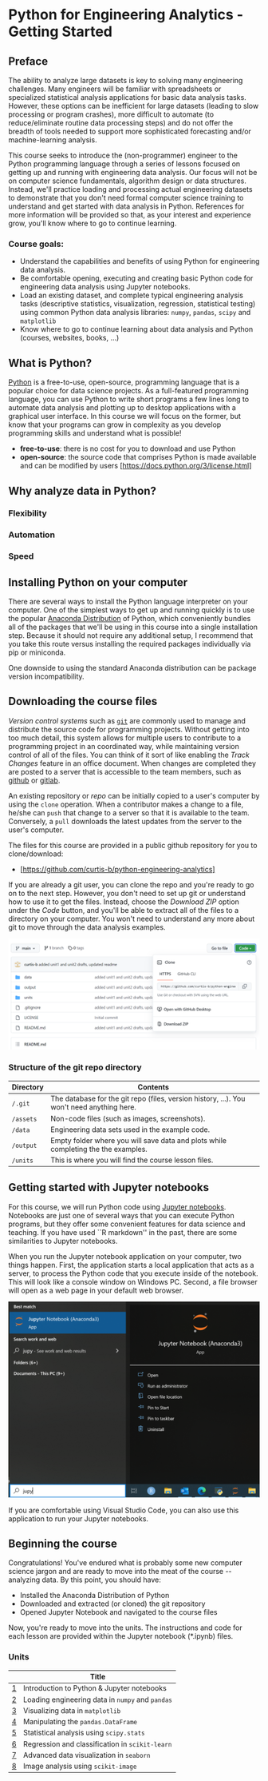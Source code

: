 # Python for Engineering Analytics - Getting Started

## Preface

The ability to analyze large datasets is key to solving many engineering challenges. Many engineers will be familiar with spreadsheets or specialized statistical analysis applications for basic data analysis tasks. However, these options can be inefficient for large datasets (leading to slow processing or program crashes), more difficult to automate (to reduce/eliminate routine data processing steps) and do not offer the breadth of tools needed to support more sophisticated forecasting and/or machine-learning analysis.

This course seeks to introduce the (non-programmer) engineer to the Python programming language through a series of lessons focused on getting up and running with engineering data analysis. Our focus will not be on computer science fundamentals, algorithm design or data structures. Instead, we'll practice loading and processing actual engineering datasets to demonstrate that you don't need formal computer science training to understand and get started with data analysis in Python. References for more information will be provided so that, as your interest and experience grow, you'll know where to go to continue learning. 

### Course goals:

- Understand the capabilities and benefits of using Python for engineering data analysis.
- Be comfortable opening, executing and creating basic Python code for engineering data analysis using Jupyter notebooks.
- Load an existing dataset, and complete typical engineering analysis tasks (descriptive statistics, visualization, regression, statistical testing) using common Python data analysis libraries: `numpy`, `pandas`, `scipy` and `matplotlib`
- Know where to go to continue learning about data analysis and Python (courses, websites, books, ...)

## What is Python?

[Python](https://www.python.org/) is a free-to-use, open-source, programming language that is a popular choice for data science projects. As a full-featured programming language, you can use Python to write short programs a few lines long to automate data analysis and plotting up to desktop applications with a graphical user interface. In this course we will focus on the former, but know that your programs can grow in complexity as you develop programming skills and understand what is possible!

- **free-to-use**: there is no cost for you to download and use Python
- **open-source**: the source code that comprises Python is made available and can be modified by users [https://docs.python.org/3/license.html]

## Why analyze data in Python?

### Flexibility

### Automation

### Speed

## Installing Python on your computer

There are several ways to install the Python language interpreter on your computer. One of the simplest ways to get up and running quickly is to use the popular [Anaconda Distribution](https://www.anaconda.com/products/distribution) of Python, which conveniently bundles all of the packages that we'll be using in this course into a single installation step. Because it should not require any additional setup, I recommend that you take this route versus installing the required packages individually via pip or miniconda.

One downside to using the standard Anaconda distribution can be package version incompatibility. 

## Downloading the course files

*Version control systems* such as [`git`](https://git-scm.com/) are commonly used to manage and distribute the source code for programming projects. Without getting into too much detail, this system allows for multiple users to contribute to a programming project in an coordinated way, while maintaining version control of all of the files. You can think of it sort of like enabling the *Track Changes* feature in an office document. When changes are completed they are posted to a server that is accessible to the team members, such as [github](https://github.com/) or [gitlab](https://gitlab.com/).

An existing repository or *repo* can be initially copied to a user's computer by using the `clone` operation. When a contributor makes a change to a file, he/she can `push` that change to a server so that it is available to the team. Conversely, a `pull` downloads the latest updates from the server to the user's computer.

The files for this course are provided in a public github repository for you to clone/download:

- [https://github.com/curtis-b/python-engineering-analytics]

If you are already a git user, you can clone the repo and you're ready to go on to the next step. However, you don't need to set up git or understand how to use it to get the files. Instead, choose the *Download ZIP* option under the *Code* button, and you'll be able to extract all of the files to a directory on your computer. You won't need to understand any more about git to move through the data analysis examples.

![Screenshot of github code download link](assets/github_download.png)

### Structure of the git repo directory

| Directory | Contents |
|-----------|----------|
| `/.git` | The database for the git repo (files, version history, ...). You won't need anything here. |
| `/assets` | Non-code files (such as images, screenshots). |
| `/data`  | Engineering data sets used in the example code. |
| `/output` | Empty folder where you will save data and plots while completing the the examples. |
| `/units` | This is where you will find the course lesson files. |

## Getting started with Jupyter notebooks

For this course, we will run Python code using [Jupyter notebooks](https://jupyter.org/). Notebooks are just one of several ways that you can execute Python programs, but they offer some convenient features for data science and teaching. If you have used ``R markdown'' in the past, there are some similarities to Jupyter notebooks.

When you run the Jupyter notebook application on your computer, two things happen. First, the application starts a local application that acts as a server, to process the Python code that you execute inside of the notebook. This will look like a console window on Windows PC. Second, a file browser will open as a web page in your default web browser.

![Screenshot showing Jupyter Notebook app in Windows 10](assets/jupyter_open.png)

If you are comfortable using Visual Studio Code, you can also use this application to run your Jupyter notebooks. 

## Beginning the course

Congratulations! You've endured what is probably some new computer science jargon and are ready to move into the meat of the course -- analyzing data. By this point, you should have:

- Installed the Anaconda Distribution of Python
- Downloaded and extracted (or cloned) the git repository
- Opened Jupyter Notebook and navigated to the course files

Now, you're ready to move into the units. The instructions and code for each lesson are provided within the Jupyter notebook (*.ipynb) files.

### Units

|   | Title |
|---|-------|
| [1](./units/01-introduction/unit01-lesson.ipynb) | Introduction to Python & Jupyter notebooks |
| [2](./units/02-loading-data/unit02-lesson.ipynb) | Loading engineering data in `numpy` and `pandas` |
| [3](./units/03-basic-plotting/unit03-lesson.ipynb) | Visualizing data in `matplotlib` |
| [4](./units/04-pandas-dataframe/unit04-lesson.ipynb) | Manipulating the `pandas.DataFrame` |
| [5](./units/05-statistics/unit05-lesson.ipynb) | Statistical analysis using `scipy.stats` |
| [6](./units/06-regression-classification/) | Regression and classification in `scikit-learn` |
| [7](./units/07-advanced-plotting/unit07-lesson.ipynb) | Advanced data visualization in `seaborn` |
| [8](./units/08-image-analysis/unit08-lesson.ipynb) | Image analysis using `scikit-image` |
